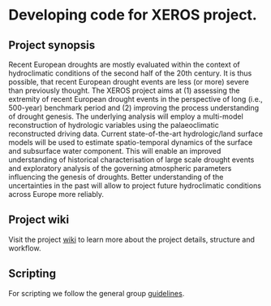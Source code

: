 # Developing code for XEROS project.

## Project synopsis

Recent European droughts are mostly evaluated within the context of hydroclimatic conditions of the second 
half of the 20th century. It is thus possible, that recent European drought events are less (or more) severe 
than previously thought. The XEROS project aims at (1) assessing the extremity of recent European drought events 
in the perspective of long (i.e., 500-year) benchmark period and (2) improving the process understanding of drought 
genesis. The underlying analysis will employ a multi-model reconstruction of hydrologic variables using the 
palaeoclimatic reconstructed driving data. Current state-of-the-art hydrologic/land surface models will be used 
to estimate spatio-temporal dynamics of the surface and subsurface water component. This will enable an improved 
understanding of historical characterisation of large scale drought events and exploratory analysis of the governing 
atmospheric parameters influencing the genesis of droughts. Better understanding of the uncertainties in the past 
will allow to project future hydroclimatic conditions across Europe more reliably.

## Project wiki
Visit the project [wiki](https://github.com/KVHEM/XEROS/wiki) to learn more about the project details, structure and workflow.

## Scripting 
For scripting we follow the general group [guidelines](https://github.com/KVHEM/how_we_work/blob/master/CONTRIBUTING.md). 
